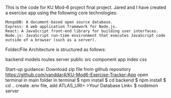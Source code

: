 This is the code for KU Mod-6 project final project. Jared and I have created a exercise app using the following core technologies:

    MongoDB: A document-based open source database.
    Express: A web application framework for Node.js.
    React: A JavaScript front-end library for building user interfaces.
    Node.js: JavaScript run-time environment that executes JavaScript code outside of a browser (such as a server).


Folder/File Architecture is structured as follows:

  backend
    models
    routes
    server
  public
  src
    component
    app
    index
    css

Start-up guidance:
  Download zip file from github repository https://github.com/vanddar4/KU-Mod6-Exercise-Tracker-App
  open terminal in main folder
  in terminal $ npm install
  $ cd backend
  $ npm install
  $ cd ..
  create .env file, add ATLAS_URI= >Your Database Link<
  $ nodemon server

